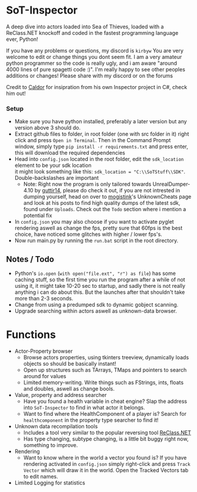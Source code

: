 # SoT-Inspector
A deep dive into actors loaded into Sea of Thieves, loaded with a ReClass.NET knockoff and coded in the fastest programming language ever, Python!

If you have any problems or questions, my discord is `kirbyw`
You are very welcome to edit or change things you dont seem fit. I am a very amateur python programmer so the code is really ugly, and i am aware "around 4000 lines of pure spagetti code :)". I'm really happy to see other peoples additions or changes! Please share with my discord or on the forums

Credit to [Caldor](https://www.unknowncheats.me/forum/members/5105182.html) for insipration from his own Inspector project in C#, check him out!

### Setup
- Make sure you have python installed, preferably a later version but any version above 3 should do.
- Extract github files to folder, in root folder (one with src folder in it) right click and press `Open in Terminal`.  Then in the Command Prompt window, simply type `pip install -r requirements.txt` and press enter, this will download the required dependencies
- Head into `config.json` located in the root folder, edit the `sdk_location` element to be your sdk location  
it might look something like this: `sdk_location = "C:\\SoTStuff\\SDK"`. Double-backslashes are important
  - Note: Right now the program is only tailored towards UnrealDumper-4.10 by [guttir14](https://github.com/guttir14/UnrealDumper-4.25/tree/UnrealDumper-4.10), please do check it out, if you are not intrested in dumping yourself, head on over to [mogistink](https://www.unknowncheats.me/forum/members/3434160.html)'s UnknownCheats page and look at his posts to find high quality dumps of the latest sdk, found under `Uploads`. Check out the `Todo` section where i mention a potential fix
- In `config.json` you may also choose if you want to activate pyglet rendering aswell as change the fps, pretty sure that 60fps is the best choice, have noticed some glitches with higher / lower fps's.
- Now run main.py by running the `run.bat` script in the root directory.

## Notes / Todo
- Python's `io.open` (`with open("file.ext", "r") as file`) has some caching stuff, so the first time you run the program after a while of not using it, it might take 10-20 sec to startup, and sadly there is not really anything i can do about this. But the launches after that shouldn't take more than 2-3 seconds.
- Change from using a predumped sdk to dynamic gobject scanning.
- Upgrade searching within actors aswell as unknown-data browser.

# Functions
- Actor-Property browser
  - Browse actors properties, using tkinters treeview, dynamically loads objects so should be basically instant!
  - Open up structures such as TArrays, TMaps and pointers to search around for values
  - Limited memory-writing. Write things such as FStrings, ints, floats and doubles, aswell as change bools.
- Value, property and address searcher
  - Have you found a health variable in cheat engine? Slap the address into `SoT-Inspector` to find in what actor it belongs.
  - Want to find where the HealthComponent of a player is? Search for `healthcomponent` in the property type searcher to find it!
- Unknown data recompilation tools
  - Includes a tool very similar to the popular reversing tool [ReClass.NET](https://github.com/ReClassNET/ReClass.NET)
  - Has type changing, subtype changing, is a little bit buggy right now, something to improve.
- Rendering
  - Want to know where in the world a vector you found is? If you have rendering activated in `config.json` simply right-click and press `Track Vector` which will draw it in the world. Open the Tracked Vectors tab to edit names.
- Limited Logging for statistics
